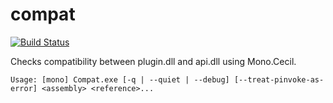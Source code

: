 # compat

[![Build Status](https://travis-ci.org/mcneel/compat.svg?branch=master)](https://travis-ci.org/mcneel/compat)

Checks compatibility between plugin.dll and api.dll using Mono.Cecil.

```
Usage: [mono] Compat.exe [-q | --quiet | --debug] [--treat-pinvoke-as-error] <assembly> <reference>...
```
